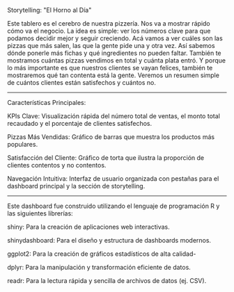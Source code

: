 Storytelling: "El Horno al Día"

Este tablero es el cerebro de nuestra pizzería. Nos va a mostrar rápido cómo va el negocio. La idea es simple: ver los números clave para que podamos decidir mejor y seguir creciendo.
Acá vamos a ver cuáles son las pizzas que más salen, las que la gente pide una y otra vez. Así sabemos dónde ponerle más fichas y qué ingredientes no pueden faltar. También te mostramos cuántas pizzas vendimos en total y cuánta plata entró.
Y porque lo más importante es que nuestros clientes se vayan felices, también te mostraremos qué tan contenta está la gente. Veremos un resumen simple de cuántos clientes están satisfechos y cuántos no.

_________________________________________________________
Características Principales:

KPIs Clave: Visualización rápida del número total de ventas, el monto total recaudado y el porcentaje de clientes satisfechos.

Pizzas Más Vendidas: Gráfico de barras que muestra los productos más populares.

Satisfacción del Cliente: Gráfico de torta que ilustra la proporción de clientes contentos y no contentos.

Navegación Intuitiva: Interfaz de usuario organizada con pestañas para el dashboard principal y la sección de storytelling.

_________________________________________________________
Este dashboard fue construido utilizando el lenguaje de programación R y las siguientes librerías:

shiny: Para la creación de aplicaciones web interactivas.

shinydashboard: Para el diseño y estructura de dashboards modernos.

ggplot2: Para la creación de gráficos estadísticos de alta calidad-

dplyr: Para la manipulación y transformación eficiente de datos.

readr: Para la lectura rápida y sencilla de archivos de datos (ej. CSV).

